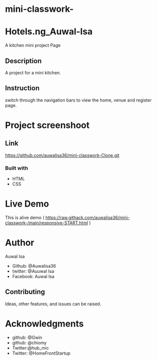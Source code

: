 # mini-classwork-
# Hotels.ng_Auwal-Isa
A kitchen mini project Page

## Description
A project for a mini kitchen.

## Instruction
switch through the navigation bars to view the home, venue and register page.

# Project screenshoot


## Link
https://github.com/auwalisa36/mini-classwork-Clone.git

### Built with
* HTML
* CSS


# Live Demo
This is alive demo ( https://raw.githack.com/auwalisa36/mini-classwork-/main/responsive-START.html )

# Author
Auwal Isa

* Github: @Auwalisa36
* twitter: @Auuwal Isa
* Facebook: Auwal Isa


## Contributing
Ideas, other features, and issues can be raised.

# Acknowledgments
* github: @Gwin
* github: @chiomy
* Twitter:@hub_mic
* Twitter: @HomeFrontStartup
